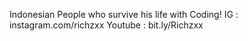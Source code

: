 Indonesian People who survive his life with Coding!
IG : instagram.com/richzxx
Youtube : bit.ly/Richzxx

<!---
richzxx/richzxx is a ✨ special ✨ repository because its `README.md` (this file) appears on your GitHub profile.
You can click the Preview link to take a look at your changes.
--->

